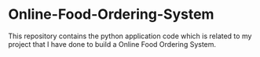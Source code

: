 # Online-Food-Ordering-System
This repository contains the python application code which is related to my project that I have done to build a Online Food Ordering System.
